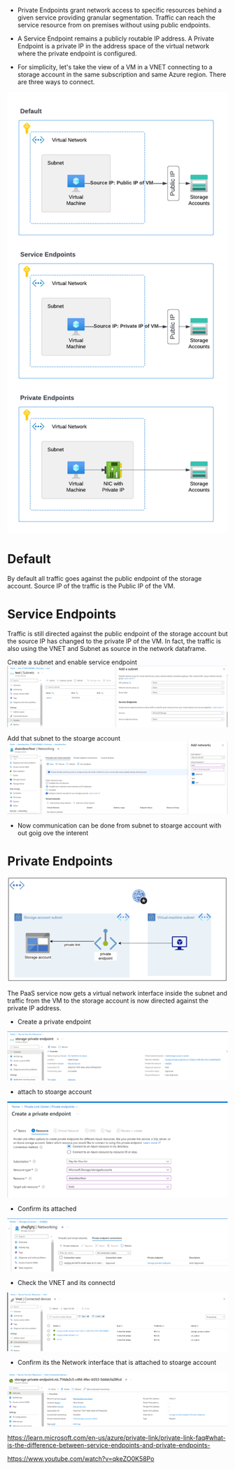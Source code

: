 - Private Endpoints grant network access to specific resources behind a given service providing granular segmentation. Traffic can reach the service resource from on premises without using public endpoints.

- A Service Endpoint remains a publicly routable IP address. A Private Endpoint is a private IP in the address space of the virtual network where the private endpoint is configured.

- For simplicity, let's take the view of a VM in a VNET connecting to a storage account in the same subscription and same Azure region. There are three ways to connect.


<img src="images/2.png">

# Default

By default all traffic goes against the public endpoint of the storage account. Source IP of the traffic is the Public IP of the VM.


# Service Endpoints

Traffic is still directed against the public endpoint of the storage account but the source IP has changed to the private IP of the VM. In fact, the traffic is also using the VNET and Subnet as source in the network dataframe.

Create a subnet and enable service endpoint 
<img src="images/10.png">

Add that subnet to the stoarge account 
<img src="images/11.png">


- Now communication can be done from subnet to stoarge account with out goig ove the interent

# Private Endpoints
<img src="images/1.png">

The PaaS service now gets a virtual network interface inside the subnet and traffic from the VM to the storage account is now directed against the private IP address.



- Create  a private endpoint  
<img src="images/5.png">

- attach to stoarge account
<img src="images/15.png">

- Confirm its attached 
<img src="images/6.png">

- Check the VNET and its connectd
<img src="images/7.png">

- Confirm its the Network interface that is attached to stoarge account 
<img src="images/8.png">






https://learn.microsoft.com/en-us/azure/private-link/private-link-faq#what-is-the-difference-between-service-endpoints-and-private-endpoints-

https://www.youtube.com/watch?v=qkeZO0K58Po